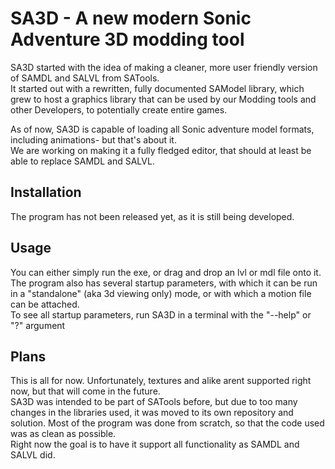 # SA3D - A new modern Sonic Adventure 3D modding tool
SA3D started with the idea of making a cleaner, more user friendly version of SAMDL and SALVL from SATools. <br/>
It started out with a rewritten, fully documented SAModel library, which grew to host a graphics library that can be used by our Modding tools and other Developers, to potentially create entire games. <br/>

As of now, SA3D is capable of loading all Sonic adventure model formats, including animations- but that's about it. <br/>
We are working on making it a fully fledged editor, that should at least be able to replace SAMDL and SALVL. <br/>

## Installation
The program has not been released yet, as it is still being developed.

## Usage
You can either simply run the exe, or drag and drop an lvl or mdl file onto it. <br/>
The program also has several startup parameters, with which it can be run in a "standalone" (aka 3d viewing only) mode, or with which a motion file can be attached. <br/>
To see all startup parameters, run SA3D in a terminal with the "--help" or "?" argument <br/>

## Plans
This is all for now. Unfortunately, textures and alike arent supported right now, but that will come in the future. <br/>
SA3D was intended to be part of SATools before, but due to too many changes in the libraries used, it was moved to its own repository and solution. Most of the program was done from scratch, so that the code used was as clean as possible. <br/>
Right now the goal is to have it support all functionality as SAMDL and SALVL did. <br/>
